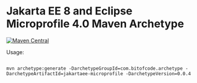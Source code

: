 # Jakarta EE 8 and Eclipse Microprofile 4.0 Maven Archetype

[![Maven Central](https://maven-badges.herokuapp.com/maven-central/com.bitofcode.archetype/jakartaee-microprofile/badge.svg)](https://search.maven.org/artifact/com.bitofcode.archetype/jakartaee-microprofile)


Usage:

```shell

mvn archetype:generate -DarchetypeGroupId=com.bitofcode.archetype -DarchetypeArtifactId=jakartaee-microprofile -DarchetypeVersion=0.0.4

```
